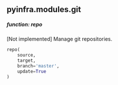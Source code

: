 ## pyinfra.modules.git


##### function: repo

[Not implemented] Manage git repositories.

```py
repo(
    source,
    target,
    branch='master',
    update=True
)
```
